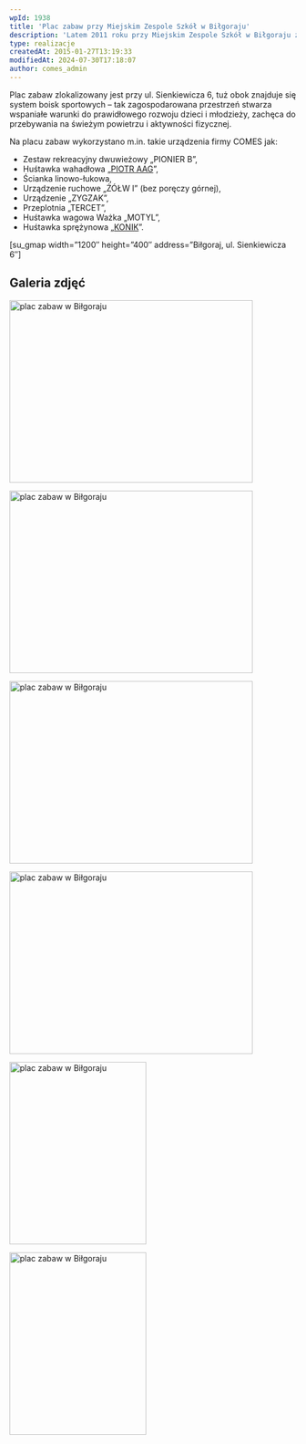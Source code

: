 ```yaml
---
wpId: 1938
title: 'Plac zabaw przy Miejskim Zespole Szkół w Biłgoraju'
description: 'Latem 2011 roku przy Miejskim Zespole Szkół w Biłgoraju zrealizowano projekt placu zabaw wyposażonego w urządzenia firmy COMES. Wykonawcą inwestycji była Firma P.U.H.P. ATOS Eksport-Import z Biłgoraja.'
type: realizacje
createdAt: 2015-01-27T13:19:33
modifiedAt: 2024-07-30T17:18:07
author: comes_admin
---
```



Plac zabaw zlokalizowany jest przy ul. Sienkiewicza 6, tuż obok znajduje się system boisk sportowych – tak zagospodarowana przestrzeń stwarza wspaniałe warunki do prawidłowego rozwoju dzieci i młodzieży, zachęca do przebywania na świeżym powietrzu i aktywności fizycznej.

Na placu zabaw wykorzystano m.in. takie urządzenia firmy COMES jak:

*   Zestaw rekreacyjny dwuwieżowy „PIONIER B”,
*   Huśtawka wahadłowa „[PIOTR AAG](https://comes.pl/p/hustawka-piotr-3-b1b1g/)”,
*   Ścianka linowo-łukowa,
*   Urządzenie ruchowe „ŻÓŁW I” (bez poręczy górnej),
*   Urządzenie „ZYGZAK”,
*   Przeplotnia „TERCET”,
*   Huśtawka wagowa Ważka „MOTYL”,
*   Huśtawka sprężynowa „[KONIK](https://comes.pl/p/hustawka-sprezynowa-konik/)”.

\[su\_gmap width=”1200″ height=”400″ address=”Biłgoraj, ul. Sienkiewicza 6″\]

## Galeria zdjęć

[<img loading="lazy" decoding="async" width="427" height="320" src="/images/realizacje/plac-zabaw-przy-miejskim-zespole-szkol-w-bilgoraju/plac-zabaw-bilgoraj-427x320.jpg" alt="plac zabaw w Biłgoraju" srcset="/images/realizacje/plac-zabaw-przy-miejskim-zespole-szkol-w-bilgoraju/plac-zabaw-bilgoraj-427x320.jpg 427w, /images/realizacje/plac-zabaw-przy-miejskim-zespole-szkol-w-bilgoraju/plac-zabaw-bilgoraj-220x165.jpg 220w, /images/realizacje/plac-zabaw-przy-miejskim-zespole-szkol-w-bilgoraju/plac-zabaw-bilgoraj-650x488.jpg 650w, /images/realizacje/plac-zabaw-przy-miejskim-zespole-szkol-w-bilgoraju/plac-zabaw-bilgoraj-768x576.jpg 768w, /images/realizacje/plac-zabaw-przy-miejskim-zespole-szkol-w-bilgoraju/plac-zabaw-bilgoraj-230x173.jpg 230w, /images/realizacje/plac-zabaw-przy-miejskim-zespole-szkol-w-bilgoraju/plac-zabaw-bilgoraj-213x160.jpg 213w, /images/realizacje/plac-zabaw-przy-miejskim-zespole-szkol-w-bilgoraju/plac-zabaw-bilgoraj.jpg 800w" sizes="(max-width: 427px) 100vw, 427px" />](https://comes.pl/realizacje/plac-zabaw-przy-miejskim-zespole-szkol-w-bilgoraju/plac-zabaw-bilgoraj/)

[<img loading="lazy" decoding="async" width="427" height="320" src="/images/realizacje/plac-zabaw-przy-miejskim-zespole-szkol-w-bilgoraju/plac-zabaw-comes-w-bilgoraju-427x320.jpg" alt="plac zabaw w Biłgoraju" srcset="/images/realizacje/plac-zabaw-przy-miejskim-zespole-szkol-w-bilgoraju/plac-zabaw-comes-w-bilgoraju-427x320.jpg 427w, /images/realizacje/plac-zabaw-przy-miejskim-zespole-szkol-w-bilgoraju/plac-zabaw-comes-w-bilgoraju-220x165.jpg 220w, /images/realizacje/plac-zabaw-przy-miejskim-zespole-szkol-w-bilgoraju/plac-zabaw-comes-w-bilgoraju-650x488.jpg 650w, /images/realizacje/plac-zabaw-przy-miejskim-zespole-szkol-w-bilgoraju/plac-zabaw-comes-w-bilgoraju-768x576.jpg 768w, /images/realizacje/plac-zabaw-przy-miejskim-zespole-szkol-w-bilgoraju/plac-zabaw-comes-w-bilgoraju-230x173.jpg 230w, /images/realizacje/plac-zabaw-przy-miejskim-zespole-szkol-w-bilgoraju/plac-zabaw-comes-w-bilgoraju-213x160.jpg 213w, /images/realizacje/plac-zabaw-przy-miejskim-zespole-szkol-w-bilgoraju/plac-zabaw-comes-w-bilgoraju.jpg 800w" sizes="(max-width: 427px) 100vw, 427px" />](https://comes.pl/realizacje/plac-zabaw-przy-miejskim-zespole-szkol-w-bilgoraju/plac-zabaw-comes-w-bilgoraju/)

[<img loading="lazy" decoding="async" width="427" height="320" src="/images/realizacje/plac-zabaw-przy-miejskim-zespole-szkol-w-bilgoraju/plac-zabaw-dla-dzieci-bilgoraj-427x320.jpg" alt="plac zabaw w Biłgoraju" srcset="/images/realizacje/plac-zabaw-przy-miejskim-zespole-szkol-w-bilgoraju/plac-zabaw-dla-dzieci-bilgoraj-427x320.jpg 427w, /images/realizacje/plac-zabaw-przy-miejskim-zespole-szkol-w-bilgoraju/plac-zabaw-dla-dzieci-bilgoraj-220x165.jpg 220w, /images/realizacje/plac-zabaw-przy-miejskim-zespole-szkol-w-bilgoraju/plac-zabaw-dla-dzieci-bilgoraj-650x488.jpg 650w, /images/realizacje/plac-zabaw-przy-miejskim-zespole-szkol-w-bilgoraju/plac-zabaw-dla-dzieci-bilgoraj-768x576.jpg 768w, /images/realizacje/plac-zabaw-przy-miejskim-zespole-szkol-w-bilgoraju/plac-zabaw-dla-dzieci-bilgoraj-230x173.jpg 230w, /images/realizacje/plac-zabaw-przy-miejskim-zespole-szkol-w-bilgoraju/plac-zabaw-dla-dzieci-bilgoraj-213x160.jpg 213w, /images/realizacje/plac-zabaw-przy-miejskim-zespole-szkol-w-bilgoraju/plac-zabaw-dla-dzieci-bilgoraj.jpg 800w" sizes="(max-width: 427px) 100vw, 427px" />](https://comes.pl/realizacje/plac-zabaw-przy-miejskim-zespole-szkol-w-bilgoraju/plac-zabaw-dla-dzieci-bilgoraj/)

[<img loading="lazy" decoding="async" width="427" height="320" src="/images/realizacje/plac-zabaw-przy-miejskim-zespole-szkol-w-bilgoraju/plac-zabaw-w-bilgoraju-2-427x320.jpg" alt="plac zabaw w Biłgoraju" srcset="/images/realizacje/plac-zabaw-przy-miejskim-zespole-szkol-w-bilgoraju/plac-zabaw-w-bilgoraju-2-427x320.jpg 427w, /images/realizacje/plac-zabaw-przy-miejskim-zespole-szkol-w-bilgoraju/plac-zabaw-w-bilgoraju-2-220x165.jpg 220w, /images/realizacje/plac-zabaw-przy-miejskim-zespole-szkol-w-bilgoraju/plac-zabaw-w-bilgoraju-2-650x488.jpg 650w, /images/realizacje/plac-zabaw-przy-miejskim-zespole-szkol-w-bilgoraju/plac-zabaw-w-bilgoraju-2-768x576.jpg 768w, /images/realizacje/plac-zabaw-przy-miejskim-zespole-szkol-w-bilgoraju/plac-zabaw-w-bilgoraju-2-230x173.jpg 230w, /images/realizacje/plac-zabaw-przy-miejskim-zespole-szkol-w-bilgoraju/plac-zabaw-w-bilgoraju-2-213x160.jpg 213w, /images/realizacje/plac-zabaw-przy-miejskim-zespole-szkol-w-bilgoraju/plac-zabaw-w-bilgoraju-2.jpg 800w" sizes="(max-width: 427px) 100vw, 427px" />](https://comes.pl/realizacje/plac-zabaw-przy-miejskim-zespole-szkol-w-bilgoraju/plac-zabaw-w-bilgoraju-2/)

[<img loading="lazy" decoding="async" width="240" height="320" src="/images/realizacje/plac-zabaw-przy-miejskim-zespole-szkol-w-bilgoraju/plac-zabaw-w-bilgoraju-3-240x320.jpg" alt="plac zabaw w Biłgoraju" srcset="/images/realizacje/plac-zabaw-przy-miejskim-zespole-szkol-w-bilgoraju/plac-zabaw-w-bilgoraju-3-240x320.jpg 240w, /images/realizacje/plac-zabaw-przy-miejskim-zespole-szkol-w-bilgoraju/plac-zabaw-w-bilgoraju-3-220x293.jpg 220w, /images/realizacje/plac-zabaw-przy-miejskim-zespole-szkol-w-bilgoraju/plac-zabaw-w-bilgoraju-3-540x720.jpg 540w, /images/realizacje/plac-zabaw-przy-miejskim-zespole-szkol-w-bilgoraju/plac-zabaw-w-bilgoraju-3-173x230.jpg 173w, /images/realizacje/plac-zabaw-przy-miejskim-zespole-szkol-w-bilgoraju/plac-zabaw-w-bilgoraju-3-120x160.jpg 120w, /images/realizacje/plac-zabaw-przy-miejskim-zespole-szkol-w-bilgoraju/plac-zabaw-w-bilgoraju-3.jpg 600w" sizes="(max-width: 240px) 100vw, 240px" />](https://comes.pl/realizacje/plac-zabaw-przy-miejskim-zespole-szkol-w-bilgoraju/plac-zabaw-w-bilgoraju-3/)

[<img loading="lazy" decoding="async" width="240" height="320" src="/images/realizacje/plac-zabaw-przy-miejskim-zespole-szkol-w-bilgoraju/plac-zabaw-w-bilgoraju-4-240x320.jpg" alt="plac zabaw w Biłgoraju" srcset="/images/realizacje/plac-zabaw-przy-miejskim-zespole-szkol-w-bilgoraju/plac-zabaw-w-bilgoraju-4-240x320.jpg 240w, /images/realizacje/plac-zabaw-przy-miejskim-zespole-szkol-w-bilgoraju/plac-zabaw-w-bilgoraju-4-220x293.jpg 220w, /images/realizacje/plac-zabaw-przy-miejskim-zespole-szkol-w-bilgoraju/plac-zabaw-w-bilgoraju-4-540x720.jpg 540w, /images/realizacje/plac-zabaw-przy-miejskim-zespole-szkol-w-bilgoraju/plac-zabaw-w-bilgoraju-4-173x230.jpg 173w, /images/realizacje/plac-zabaw-przy-miejskim-zespole-szkol-w-bilgoraju/plac-zabaw-w-bilgoraju-4-120x160.jpg 120w, /images/realizacje/plac-zabaw-przy-miejskim-zespole-szkol-w-bilgoraju/plac-zabaw-w-bilgoraju-4.jpg 600w" sizes="(max-width: 240px) 100vw, 240px" />](https://comes.pl/realizacje/plac-zabaw-przy-miejskim-zespole-szkol-w-bilgoraju/plac-zabaw-w-bilgoraju-4/)